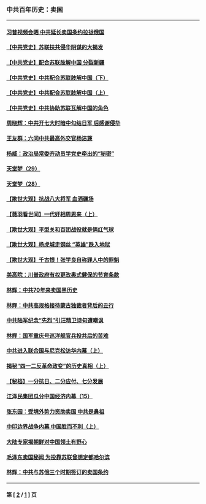 ### 中共百年历史：卖国
---
#### [习普视频会晤 中共延长卖国条约拉拢俄国](../../pages/nf1176117/n13060971.md?12200430) 
#### [【中共党史】苏联扶共侵华阴谋的大揭发](../../pages/nf1176117/n13056050.md?12200430) 
#### [【中共党史】配合苏联肢解中国 分裂新疆](../../pages/nf1176117/n13040700.md?12200430) 
#### [【中共党史】中共配合苏联肢解中国（下）](../../pages/nf1176117/n13035660.md?12200430) 
#### [【中共党史】中共配合苏联肢解中国（上）](../../pages/nf1176117/n13030262.md?12200430) 
#### [【中共党史】中共协助苏联瓦解中国的角色](../../pages/nf1176117/n13018109.md?12200430) 
#### [周晓辉：中共开七大时暗中勾结日军 后感谢侵华](../../pages/nf1176117/n12921960.md?12200430) 
#### [王友群：六问中共最高外交官杨洁篪](../../pages/nf1176117/n12836495.md?12200430) 
#### [杨威：政治局常委齐动员学党史牵出的“秘密”](../../pages/nf1176117/n12764642.md?12200430) 
#### [天堂梦（29）](../../pages/nf1176117/n12408465.md?12200430) 
#### [天堂梦（28）](../../pages/nf1176117/n12408309.md?12200430) 
#### [【欺世大观】抗战八大将军 血洒疆场](../../pages/nf1176117/n12357044.md?12200430) 
#### [【薇羽看世间】一代奸相周恩来（上）](../../pages/nf1176117/n12401109.md?12200430) 
#### [【欺世大观】平型关和百团战役就是俩红气球](../../pages/nf1176117/n12359157.md?12200430) 
#### [【欺世大观】杨虎城走钢丝 “英雄”跌入地狱](../../pages/nf1176117/n12358840.md?12200430) 
#### [【欺世大观】千古恨！张学良自称罪人中的罪魁](../../pages/nf1176117/n12358629.md?12200430) 
#### [美高院：川普政府有权更改奥式健保的节育条款](../../pages/nf1176117/n12242171.md?12200430) 
#### [林辉：中共70年来卖国黑历史](../../pages/nf1176117/n11552181.md?12200430) 
#### [林辉：中共高规格接待蒙古独裁者背后的丑行](../../pages/nf1176117/n11225005.md?12200430) 
#### [中共陆军纪念“先烈”引汪精卫诗句遭嘲讽](../../pages/nf1176117/n11153345.md?12200430) 
#### [林辉：国军重庆号巡洋舰官兵投共后的苦难](../../pages/nf1176117/n10997801.md?12200430) 
#### [中共进入联合国与尼克松访华内幕（上）](../../pages/nf1176117/n10138788.md?12200430) 
#### [揭秘“四一二反革命政变”的历史真相（上）](../../pages/nf1176117/n9996650.md?12200430) 
#### [【秘档】一分抗日、二分应付、七分发展](../../pages/nf1176117/n9331484.md?12200430) 
#### [江泽民集团瓜分中国经济内幕（15）](../../pages/nf1176117/n9268584.md?12200430) 
#### [张东园：受境外势力资助卖国 中共是鼻祖](../../pages/nf1176117/n9272480.md?12200430) 
#### [中印边界战争内幕 中国胜而不利（上）](../../pages/nf1176117/n9252458.md?12200430) 
#### [大陆专家揭朝鲜对中国领土有野心](../../pages/nf1176117/n9074056.md?12200430) 
#### [毛泽东卖国秘闻 为投靠苏联曾想定都哈尔滨](../../pages/nf1176117/n9058631.md?12200430) 
#### [林辉：中共与苏俄三个时期签订的卖国条约](../../pages/nf1176117/n9036062.md?12200430) 

---
#### 第 [ [2](./2.md?12200430) / [1](./1.md?12200430) ] 页
